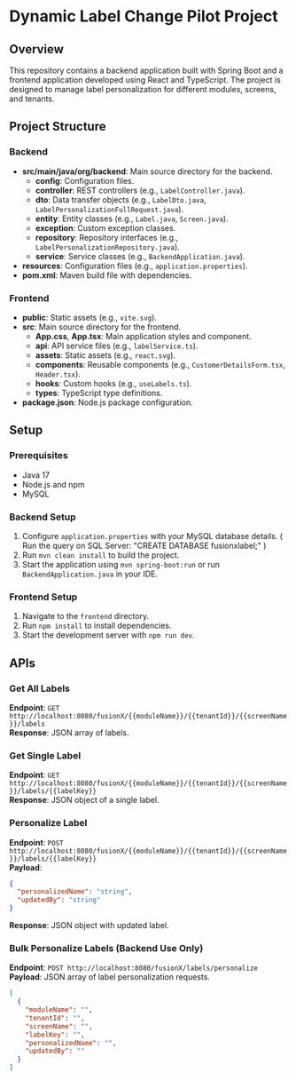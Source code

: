 
# Dynamic Label Change Pilot Project

## Overview
This repository contains a backend application built with Spring Boot and a frontend application developed using React and TypeScript. The project is designed to manage label personalization for different modules, screens, and tenants.

## Project Structure

### Backend
- **src/main/java/org/backend**: Main source directory for the backend.
  - **config**: Configuration files.
  - **controller**: REST controllers (e.g., `LabelController.java`).
  - **dto**: Data transfer objects (e.g., `LabelDto.java`, `LabelPersonalizationFullRequest.java`).
  - **entity**: Entity classes (e.g., `Label.java`, `Screen.java`).
  - **exception**: Custom exception classes.
  - **repository**: Repository interfaces (e.g., `LabelPersonalizationRepository.java`).
  - **service**: Service classes (e.g., `BackendApplication.java`).
- **resources**: Configuration files (e.g., `application.properties`).
- **pom.xml**: Maven build file with dependencies.

### Frontend
- **public**: Static assets (e.g., `vite.svg`).
- **src**: Main source directory for the frontend.
  - **App.css**, **App.tsx**: Main application styles and component.
  - **api**: API service files (e.g., `labelService.ts`).
  - **assets**: Static assets (e.g., `react.svg`).
  - **components**: Reusable components (e.g., `CustomerDetailsForm.tsx`, `Header.tsx`).
  - **hooks**: Custom hooks (e.g., `useLabels.ts`).
  - **types**: TypeScript type definitions.
- **package.json**: Node.js package configuration.

## Setup

### Prerequisites
- Java 17
- Node.js and npm
- MySQL

### Backend Setup
1. Configure `application.properties` with your MySQL database details.  ( Run the query on SQL Server: "CREATE DATABASE fusionxlabel;" )
2. Run `mvn clean install` to build the project.
3. Start the application using `mvn spring-boot:run` or run `BackendApplication.java` in your IDE.

### Frontend Setup
1. Navigate to the `frontend` directory.
2. Run `npm install` to install dependencies.
3. Start the development server with `npm run dev`.

## APIs

### Get All Labels
**Endpoint**: `GET http://localhost:8080/fusionX/{{moduleName}}/{{tenantId}}/{{screenName}}/labels`  
**Response**: JSON array of labels.

### Get Single Label
**Endpoint**: `GET http://localhost:8080/fusionX/{{moduleName}}/{{tenantId}}/{{screenName}}/labels/{{labelKey}}`  
**Response**: JSON object of a single label.

### Personalize Label
**Endpoint**: `POST http://localhost:8080/fusionX/{{moduleName}}/{{tenantId}}/{{screenName}}/labels/{{labelKey}}`  
**Payload**:
```json
{
  "personalizedName": "string",
  "updatedBy": "string"
}
```
**Response**: JSON object with updated label.

### Bulk Personalize Labels (Backend Use Only)
**Endpoint**: `POST http://localhost:8080/fusionX/labels/personalize`  
**Payload**: JSON array of label personalization requests.
```json
[
  {
    "moduleName": "",
    "tenantId": "",
    "screenName": "",
    "labelKey": "",
    "personalizedName": "",
    "updatedBy": ""
  }
]
```
